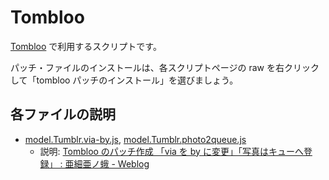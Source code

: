 # Tombloo

<a href="https://github.com/to/tombloo/wiki" title="Home - GitHub">Tombloo</a> で利用するスクリプトです。

パッチ・ファイルのインストールは、各スクリプトページの raw を右クリックして「tombloo パッチのインストール」を選びましょう。

## 各ファイルの説明

* <a href="https://github.com/asiamoth/Tombloo-patches/blob/master/model.Tumblr.via-by.js" title="model.Tumblr.via-by.js at master from asiamoth/Tombloo-patches - GitHub">model.Tumblr.via-by.js</a>, <a href="https://github.com/asiamoth/Tombloo-patches/blob/master/model.Tumblr.photo2queue.js" title="model.Tumblr.photo2queue.js at master from asiamoth/Tombloo-patches - GitHub">model.Tumblr.photo2queue.js</a>
    * 説明: <a href="http://asiamoth.com/mt/archives/2010-05/09_2351.php" title="Tombloo のパッチ作成 「via を by に変更」「写真はキューへ登録」 : 亜細亜ノ蛾 - Weblog">Tombloo のパッチ作成 「via を by に変更」「写真はキューへ登録」 : 亜細亜ノ蛾 - Weblog</a>